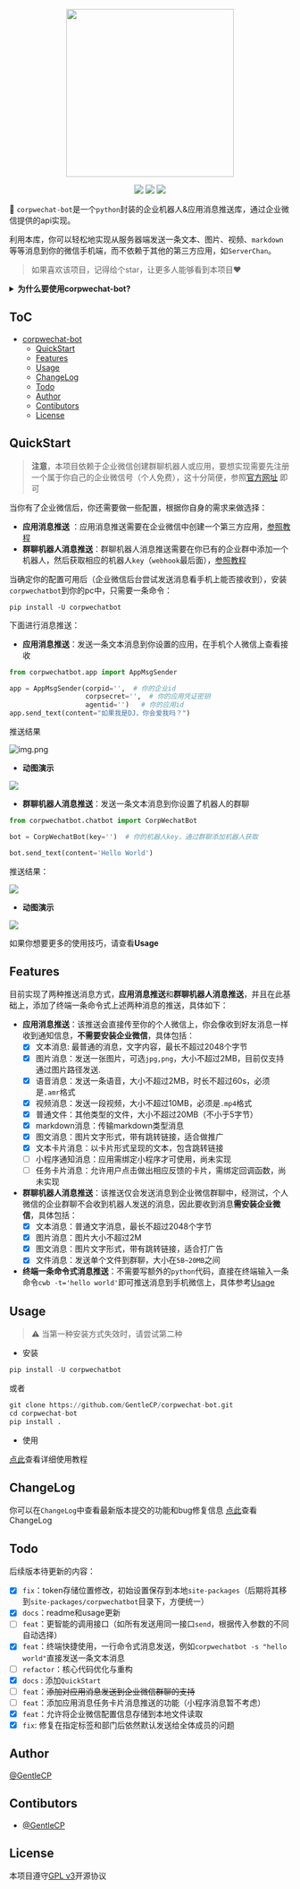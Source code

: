 <p align="center">
<a href="https://github.com/GentleCP/corpwechat-bot"><img width="300" src="https://gitee.com/gentlecp/ImgUrl/raw/master/20210425111523.png"></a>
</p>

<p align="center">
<a href="https://hits.seeyoufarm.com"><img src="https://hits.seeyoufarm.com/api/count/incr/badge.svg?url=https%3A%2F%2Fgithub.com%2FGentleCP%2Fcorpwechat-bot&count_bg=%2379C83D&title_bg=%23555555&icon=&icon_color=%23E7E7E7&title=hits&edge_flat=false"/></a>
<a ><img src="https://img.shields.io/badge/python-3.5%2B-blue"/></a>
<a ><img src="https://img.shields.io/pypi/v/corpwechatbot"/></a>
</p>

:wave: `corpwechat-bot`是一个`python`封装的企业机器人&应用消息推送库，通过企业微信提供的api实现。

利用本库，你可以轻松地实现从服务器端发送一条文本、图片、视频、`markdown`等等消息到你的微信手机端，而不依赖于其他的第三方应用，如`ServerChan`。

> 如果喜欢该项目，记得给个star，让更多人能够看到本项目♥️

<details>
<summary><b>为什么要使用corpwechat-bot?</b></summary>

`corpwechat-bot`的定位是让用户随时随地了解服务器端程序的运行结果，同类型的方法有很多，例如邮件，钉钉（这两个的消息推送我在我的另一个库[cptools](https://github.com/GentleCP/cptools)中实现了，有兴趣的可以去看看），bark等。但对于一般人来说，最方便的接收方式还是微信，但个人微信并不提供给开发者API（以前可以用网页微信，现在被禁了）。

拥有同样功能比较知名的有：`ServerChan`，之前提供公众号模板消息推送，但由于微信官方原因，在`21年4月底即将下线`，因此推出了`Turbo`版，支持企业微信消息推送。我在使用过之后发现几个主要问题:raising_hand:，并与`corpwechat-bot`进行了对比：

| 对比项               | ServerChan                                                   | corpwechat-bot                                               |
| -------------------- | ------------------------------------------------------------ | ------------------------------------------------------------ |
| **消息推送限制**     | :disappointed_relieved: 普通用户消息推送次数限制（每天5次，会员不限） | :relaxed: ​`corpwechat-bot`直接和企业微信对接，消息发送仅受微信官方限制（每分钟20条） |
| **个人信息安全性**   | :weary: 个人企业号、应用id和密钥由`ServerChan`云端存储，所有发送的消息也经过`ServerChan`转发（先到`ServerChan`后台，再由`ServerChan`发送到微信） | :innocent: `corpwechat-bot`本身不存储任何用户的密钥（由用户本地保存），所有消息也是直接发送到企业微信后台，保证数据安全性 |
| **创建、使用便捷性** | :persevere: 主要使用步骤：<br />1.  用户注册企业微信<br />2.  创建`ServerChan`应用<br />3.  提交企业号、应用id、应用密钥到`ServerChan`，获取`sendKey`<br />4. 利用`sendKey`发送`http`请求到指定url完成消息发送 | :wink: 主要使用步骤：​<br />1. 用户注册企业微信<br />2. 创建个人消息推送应用，获取相应密钥<br />3. 一条命令`pip install -U corpwechatbot`安装<br />4. 利用`corpwechatbot`的消息发送接口发送消息 |
| **消息类型支持**     | :pensive: 仅支持`title`+`description`（支持`markdown`）的消息发送格式​ | :yum: 支持文本、`markdown`，图片、语音、视频、文件、卡片等多个企业微信提供的消息类型​ |
| **开源**             | :cry: ​不开源，所有代码均由`ServerChan`自身管控               | :sunglasses: 开源在Github​，任何人可以依据源代码添加定制自己想要的功能，或贡献自己的一份力到开源项目中 |

> **特别说明**：虽然上面的对比偏向于突出`corpwechat-bot`的优势，但并没有刻意贬低`ServerChan`的意思，作为一个公开的服务，`ServerChan`的这些特性都是可以被接受的，同时`ServerChan`也是一款**非常优秀**的消息推送工具（我之前一直在使用），支持各大类型的消息推送接口（企业微信、钉钉、bark等等），但考虑到上面的几个特性，所以我选择了自己定制并开源了`corpwechat-bot`，希望给和我一样想法的用户**多一份选择**，如果你觉得上面的特性切中了你的需求点，**麻烦给作者一个小小的`star`以资鼓励吧**～:pray:。未来`corpwechat-bot`还会添加更多的功能和特性，详情查看[Todo](#todo)，当然你也可以在`issue`中提出你的合理需求，或提交PR来帮助`corpwechat-bot`做的更好!!!

</details>




ToC
-----------------

   * [corpwechat-bot](#corpwechat-bot)
      * [QuickStart](#quickstart)
      * [Features](#features)
      * [Usage](#usage)
      * [ChangeLog](#changelog)
      * [Todo](#todo)
      * [Author](#author)
      * [Contibutors](#contibutors)
      * [License](#license)

## QuickStart

> **注意**，本项目依赖于企业微信创建群聊机器人或应用，要想实现需要先注册一个属于你自己的企业微信号（个人免费），这十分简便，参照[官方网址](https://work.weixin.qq.com/) 即可

当你有了企业微信后，你还需要做一些配置，根据你自身的需求来做选择：

- **应用消息推送** ：应用消息推送需要在企业微信中创建一个第三方应用，[参照教程](https://open.work.weixin.qq.com/wwopen/helpguide/detail?t=selfBuildApp)
- **群聊机器人消息推送**：群聊机器人消息推送需要在你已有的企业群中添加一个机器人，然后获取相应的机器人`key`（`webhook`最后面），[参照教程](https://jingyan.baidu.com/article/d45ad148cc79eb28552b80b5.html)

当确定你的配置可用后（企业微信后台尝试发送消息看手机上能否接收到），安装`corpwechatbot`到你的pc中，只需要一条命令：

```shell
pip install -U corpwechatbot
```

下面进行消息推送：

- **应用消息推送**：发送一条文本消息到你设置的应用，在手机个人微信上查看接收

```python
from corpwechatbot.app import AppMsgSender

app = AppMsgSender(corpid='',  # 你的企业id
                   corpsecret='',  # 你的应用凭证密钥
                   agentid='')   # 你的应用id
app.send_text(content="如果我是DJ，你会爱我吗？")
```
推送结果

![img.png](img/app.png)

- **动图演示**

![](img/app_msgsend.gif)

- **群聊机器人消息推送**：发送一条文本消息到你设置了机器人的群聊

```python
from corpwechatbot.chatbot import CorpWechatBot

bot = CorpWechatBot(key='')  # 你的机器人key，通过群聊添加机器人获取

bot.send_text(content='Hello World')
```

推送结果：

![](img/bot.png)

- **动图演示**

![](img/bot_msgsend.gif)

如果你想要更多的使用技巧，请查看**Usage**




## Features
目前实现了两种推送消息方式，**应用消息推送**和**群聊机器人消息推送**，并且在此基础上，添加了终端一条命令式上述两种消息的推送，具体如下：

- **应用消息推送**：该推送会直接传至你的个人微信上，你会像收到好友消息一样收到通知信息，**不需要安装企业微信**，具体包括：
  - [x] 文本消息: 最普通的消息，文字内容，最长不超过2048个字节
  - [x] 图片消息：发送一张图片，可选`jpg,png`，大小不超过2MB，目前仅支持通过图片路径发送.
  - [x] 语音消息：发送一条语音，大小不超过2MB，时长不超过60s，必须是`.amr`格式
  - [x] 视频消息：发送一段视频，大小不超过10MB，必须是`.mp4`格式
  - [x] 普通文件：其他类型的文件，大小不超过20MB（不小于5字节）
  - [x] markdown消息：传输markdown类型消息
  - [x] 图文消息：图片文字形式，带有跳转链接，适合做推广
  - [x] 文本卡片消息：以卡片形式呈现的文本，包含跳转链接
  - [ ] 小程序通知消息：应用需绑定小程序才可使用，尚未实现
  - [ ] 任务卡片消息：允许用户点击做出相应反馈的卡片，需绑定回调函数，尚未实现

- **群聊机器人消息推送**：该推送仅会发送消息到企业微信群聊中，经测试，个人微信的企业群聊不会收到机器人发送的消息，因此要收到消息**需安装企业微信**，具体包括：
  - [x] 文本消息：普通文字消息，最长不超过2048个字节
  - [x] 图片消息：图片大小不超过2M
  - [x] 图文消息：图片文字形式，带有跳转链接，适合打广告
  - [x] 文件消息：发送单个文件到群聊，大小在`5B~20MB`之间

- **终端一条命令式消息推送**：不需要写额外的`python`代码，直接在终端输入一条命令`cwb -t='hello world'`即可推送消息到手机微信上，具体参考[Usage](#usage)

## Usage
> ⚠️ 当第一种安装方式失效时，请尝试第二种

- 安装
```python
pip install -U corpwechatbot
```
或者
```python
git clone https://github.com/GentleCP/corpwechat-bot.git
cd corpwechat-bot
pip install .
```
- 使用     

[点此](docs/usage.md)查看详细使用教程


## ChangeLog
你可以在`ChangeLog`中查看最新版本提交的功能和bug修复信息
[点此](docs/changelog.md)查看ChangeLog

## Todo

后续版本待更新的内容：

- [x] `fix`：token存储位置修改，初始设置保存到本地`site-packages`（后期将其移到`site-packages/corpwechatbot`目录下，方便统一）
- [x] `docs`：readme和usage更新
- [ ] `feat`：更智能的调用接口（如所有发送用同一接口`send`，根据传入参数的不同自动选择）
- [x] `feat`：终端快捷使用，一行命令式消息发送，例如`corpwechatbot -s "hello world"`直接发送一条文本消息
- [ ] `refactor`：核心代码优化与重构
- [x] `docs` : 添加`QuickStart` 
- [ ] `feat`：~~添加对应用消息发送到企业微信群聊的支持~~
- [ ] `feat`：添加应用消息任务卡片消息推送的功能（小程序消息暂不考虑）
- [x] `feat`：允许将企业微信配置信息存储到本地文件读取
- [x] `fix`: 修复在指定标签和部门后依然默认发送给全体成员的问题

## Author

[@GentleCP](https://github.com/GentleCP)

## Contibutors
- [@GentleCP](https://github.com/GentleCP)

## License
本项目遵守[GPL v3](LICENSE)开源协议